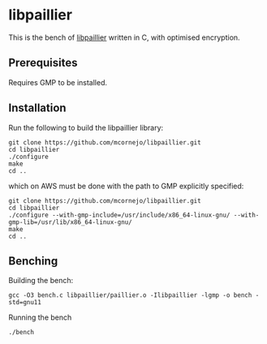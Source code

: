 # libpaillier

This is the bench of [libpaillier](http://acsc.cs.utexas.edu/libpaillier/) written in C, with optimised encryption.

## Prerequisites

Requires GMP to be installed.


## Installation

Run the following to build the libpaillier library:
```
git clone https://github.com/mcornejo/libpaillier.git
cd libpaillier
./configure
make
cd ..
```
which on AWS must be done with the path to GMP explicitly specified:
```
git clone https://github.com/mcornejo/libpaillier.git
cd libpaillier
./configure --with-gmp-include=/usr/include/x86_64-linux-gnu/ --with-gmp-lib=/usr/lib/x86_64-linux-gnu/
make
cd ..
```


## Benching

Building the bench:
```
gcc -O3 bench.c libpaillier/paillier.o -Ilibpaillier -lgmp -o bench -std=gnu11
```

Running the bench
```
./bench
```
